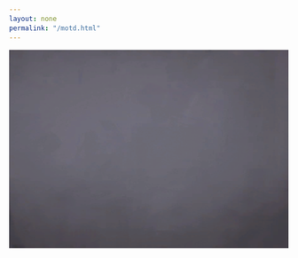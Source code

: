 ```yaml
---
layout: none
permalink: "/motd.html"
---
```

<html>
  <head>
  <title>MOTD - Pre-Fortress 2</title>
	<meta name="description" content="MOTD"><meta property="og:image" content="https://wiki.teamfortress.com/w/images/5/54/Tf2_trailer03.png">
	<meta name="twitter:card" content="summary_large_image"><meta name="theme-color" content="#b73739">
	<link rel="icon" href="https://prefortress.com/favicon.ico">
  </head>
  <body style="
    position: fixed;
    top: 0;
    left: 0;
    width: 100%;
    height: 100%;">
    <img src="/img/chalkboard.png">
  </body>
</html>
